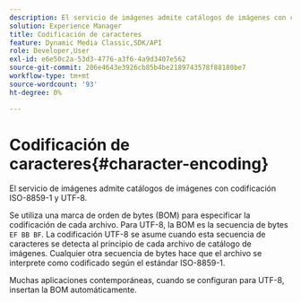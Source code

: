 ```yaml
---
description: El servicio de imágenes admite catálogos de imágenes con codificación ISO-8859-1 y UTF-8.
solution: Experience Manager
title: Codificación de caracteres
feature: Dynamic Media Classic,SDK/API
role: Developer,User
exl-id: e6e50c2a-53d3-4776-a3f6-4a9d3407e562
source-git-commit: 206e4643e3926cb85b4be2189743578f88180be7
workflow-type: tm+mt
source-wordcount: '93'
ht-degree: 0%

---
```


# Codificación de caracteres{#character-encoding}

El servicio de imágenes admite catálogos de imágenes con codificación ISO-8859-1 y UTF-8.

Se utiliza una marca de orden de bytes (BOM) para especificar la codificación de cada archivo. Para UTF-8, la BOM es la secuencia de bytes `EF BB BF`. La codificación UTF-8 se asume cuando esta secuencia de caracteres se detecta al principio de cada archivo de catálogo de imágenes. Cualquier otra secuencia de bytes hace que el archivo se interprete como codificado según el estándar ISO-8859-1.

Muchas aplicaciones contemporáneas, cuando se configuran para UTF-8, insertan la BOM automáticamente.

